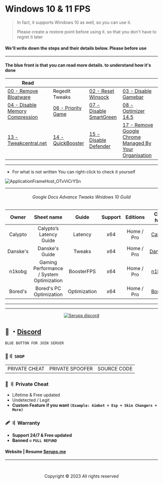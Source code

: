 # Windows 10 & 11 FPS
> In fact, it supports Windows 10 as well, so you can use it.
>
> Please create a restore point before using it. so that you don't have to regret it later
 

#### We'll write down the steps and their details below. Please before use  

---

#### The blue front is that you can read more details. to understand how it's done

Read | | | | 
--- | --- | --- | ---
[00 - Remove Bloatware](http://www.camdp.com) |  Regedit Tweaks | [02 - Reset Winsock](https://answers.microsoft.com/en-us/windows/forum/all/what-is-the-difference-between-tcp-reset-vs/8887cae0-8dba-4ea7-88ff-36506486bb84) |[03 - Disable Gamebar](https://appuals.com/what-is-gamebarpresencewriter-exe-and-how-to-disable-it/)
[04 - Disable Memory Compression](https://www.makeuseof.com/windows-memory-compression-guide/) |  [06 - Priority Game](https://devicetests.com/how-to-prioritize-a-game-on-pc) | [07 - Disable SmartGreen](https://support.microsoft.com/en-us/microsoft-edge/how-can-smartscreen-help-protect-me-in-microsoft-edge-1c9a874a-6826-be5e-45b1-67fa445a74c8) |  [08 - Optimizer 14.5](https://github.com/hellzerg/optimizer)
[13 - Tweakcentral.net](https://tweakcentral.net/) |  [14 - QuickBooster](https://github.com/SanGraphic/QuickBoost) | [15 - Disable Defender](https://learn.microsoft.com/en-us/answers/questions/615949/windows-defender-high-memory-usage.html) |  [17 - Remove Google Chrome Managed By Your Organisation](https://support.google.com/chrome/a/thread/123226489/how-do-i-get-rid-of-your-browser-is-managed-by-your-organisation?hl=en)

--- 
 
- For what is not written You can right-click to check it yourself

![ApplicationFrameHost_OTvViCrYSn](https://user-images.githubusercontent.com/94861415/206349792-caa44a39-cf26-4961-be29-c3600770feef.gif)

---

  
###### <p align="middle"> Google Docs Advance Twaeks Wnidows 10 Guild 
  
  
|Owner|    Sheet name   | Guide | Support |      Editions     | Click here |
|:-----:|:-------------------:|:-----:|:----:|:-----------------:|:--------------:|
| Calypto  | Calypto’s Latency Guide  | Latency |  x64 |Home / Pro|[Calypto](https://docs.google.com/document/d/1c2-lUJq74wuYK1WrA_bIvgb89dUN0sj8-hO3vqmrau4/edit)|
| Danske's | Danske's Guide | Tweaks |  x64 |Home / Pro|[Danske's](https://docs.google.com/document/d/18uPEXJC5LSto8x9X_GteSI58sfQLCfamDG1HNHJWrQU/edit)|
| n1kobg  | Gaming Performance / System Optimization  | BoosterFPS |  x64 |Home / Pro|[n1kobg](http://n1kobg.blogspot.com/)|
| Bored's  | Bored's PC Optimization| Optimization |  x64 |Home / Pro    |[Bored's](https://github.com/BoringBoredom/PC-Optimization-Hub)|
  
***

--- 

  <p align="center">
    <a href="https://discord.gg/2euDQqzD8Y">
        <img title="Serups server discord" alt="Serups discord" src="https://discordapp.com/api/guilds/923947526552432731/widget.png?style=banner2"/>
    </a>
</p> 
 
## 💬 ・[Discord](https://discord.gg/2euDQqzD8Y)

`BLUE BUTTON FOR JOIN SERVER`

 ### 🛒〢 `SHOP`
 
<table>
<tr>
	<td> PRIVATE CHEAT
	<td> PRIVATE SPOOFER
	<td> SOURCE CODE
</table>

  
### 🎈 〢 Private Cheat

- Lifetime & Free updated
- Undetected / Legit
- **Custom Feature if you want `(Example: Aimbot + Esp + Skin Changers + More)`**

### 🩹 〢 Warranty

- **Support 24/7 & Free updated** 
- **Banned = `FULL REFUND`**

#### Website | Resume [Serups.me](http://Serups.me/)

---

  <br>

<p align="center">
  Copyright © 2023 All rights reserved
<br>

